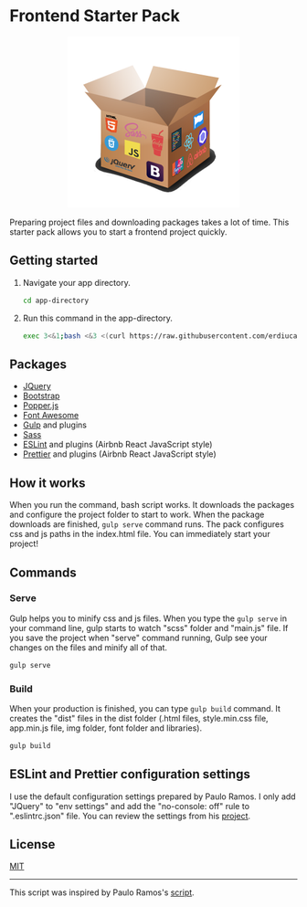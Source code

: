 # Frontend Starter Pack

<p align="center">
  <img width="300" height="300" src="img/frontend-starter-pack-logo.png">
</p>

Preparing project files and downloading packages takes a lot of time. This starter pack allows you to start a frontend project quickly.

## Getting started

1. Navigate your app directory.

   ```sh
   cd app-directory
   ```

2. Run this command in the app-directory.

   ```sh
   exec 3<&1;bash <&3 <(curl https://raw.githubusercontent.com/erdiucar/frontend-starter-pack/master/frontend-starter-pack.sh 2> /dev/null)
   ```

## Packages

* [JQuery](https://jquery.com/)
* [Bootstrap](https://getbootstrap.com/)
* [Popper.js](https://popper.js.org/)
* [Font Awesome](https://fontawesome.com/)
* [Gulp](https://gulpjs.com/) and plugins
* [Sass](https://sass-lang.com/)
* [ESLint](https://eslint.org/) and plugins (Airbnb React JavaScript style)
* [Prettier](https://prettier.io/) and plugins (Airbnb React JavaScript style)

## How it works

When you run the command, bash script works. It downloads the packages and configure the project folder to start to work. When the package downloads are finished, `gulp serve` command runs. The pack configures css and js paths in the index.html file. You can immediately start your project!

## Commands

### Serve

Gulp helps you to minify css and js files. When you type the `gulp serve` in your command line, gulp starts to watch "scss" folder and "main.js" file. If you save the project when "serve" command running, Gulp see your changes on the files and minify all of that.

```sh
gulp serve
```

### Build

When your production is finished, you can type `gulp build` command. It creates the "dist" files in the dist folder (.html files, style.min.css file, app.min.js file, img folder, font folder and libraries).

```sh
gulp build
```

## ESLint and Prettier configuration settings

I use the default configuration settings prepared by Paulo Ramos. I only add "JQuery" to "env settings" and add the "no-console: off" rule to ".eslintrc.json" file. You can review the settings from his [project](https://github.com/paulolramos/eslint-prettier-airbnb-react).

## License

[MIT](LICENSE)

---
This script was inspired by Paulo Ramos's [script](https://github.com/paulolramos/eslint-prettier-airbnb-react).
